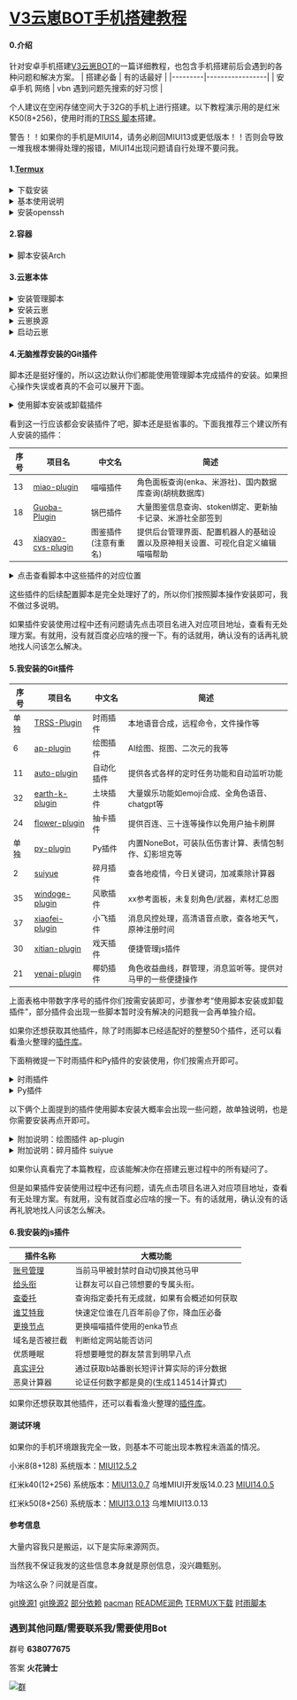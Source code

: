 # [V3云崽BOT手机搭建教程](https://gitee.com/CUZNIL/Yunzai-install)

#### 0.介绍
针对安卓手机搭建[V3云崽BOT](https://gitee.com/Le-niao/Yunzai-Bot)的一篇详细教程，也包含手机搭建前后会遇到的各种问题和解决方案。
| 搭建必备    | 有的话最好           |
|---------|-----------------|
| 安卓手机 网络 | vbn 遇到问题先搜索的好习惯 |


个人建议在空闲存储空间大于32G的手机上进行搭建。以下教程演示用的是红米K50(8+256)，使用时雨的[TRSS 脚本](https://trss.me/)搭建。

警告！！如果你的手机是MIUI14，请务必刷回MIUI13或更低版本！！否则会导致一堆我根本懒得处理的报错，MIUI14出现问题请自行处理不要问我。

#### 1.[Termux](https://f-droid.org/en/packages/com.termux/)




<details><summary>下载安装</summary>


[点此下载TERMUX最新版本](https://f-droid.org/repo/com.termux_118.apk)。如果点击后无法正常下载可以加一下这篇文章结尾的[QQ群](http://jq.qq.com/?_wv=1027&k=tqiOtCVc)，我会上传到群文件。


![输入图片说明](doc-use/1.png)


下载后安装并打开此应用

![输入图片说明](doc-use/2.png)

打开以后应该长这样，后面就叫他Termux终端了。

![输入图片说明](doc-use/image.png)

———————————分割线———————————

</details>


<details><summary>基本使用说明</summary>


如果没有跳出键盘，点击屏幕空白区域即可，还是没有的话就从左侧滑出侧边栏再点击KEYBOARD

![输入图片说明](doc-use/123124.png)

假设后续因为某些原因发生了无法解决的问题，你只需要清除Termux的全部数据即可。手机不支持清除数据的话可以卸载重装。

———————————分割线———————————

</details>

<details><summary>安装openssh</summary>

如果你不知道openssh是什么的话，可以试着搜索。还是不明白的话这部分你应该用不上，可以收起该部分，跳到下一步：2.容器。

进入Termux终端，输入`termux-change-repo`。如果手机打指令太慢或者怕打错的话多用截图左下角用红框框柱的那个的按钮，他能帮你补全大部分代码。


![输入图片说明](doc-use/qwd.png)

发送后你会来到这样一个可以点击交互的界面。先点击OK，再点击最下面的镜像，再点击OK，最后的输出如图。如果看文字不清楚的话可以看图，跟着图片的步骤点击就行。

![输入图片说明](doc-use/wqdqw.png)

确认上一步完成后，输入`pkg update -y`。中间他会停下来几次问你要选择哪种操作，你每次都输入一个大写的Y就行。

![输入图片说明](doc-use/qwfqfg654.png)


确认上一步完成后，输入`pkg install openssh -y`。最后输出以下内容就是安装openssh成功了。

![输入图片说明](doc-use/awfq.jpg)

输入`passwd`配置密码，输入`sshd`启动openssh。

如果你完全不了解openssh，只是因为我写了就跟着操作的话，我建议阅读[这篇文章](https://blog.csdn.net/qq_45740348/article/details/115602001)

———————————分割线———————————

</details>

#### 2.容器


<details><summary>脚本安装Arch</summary>

进入Termux终端。输入


```
curl -LO gitee.com/TimeRainStarSky/TRSS-MTArch/raw/main/Install.sh && bash Install.sh
```



，稍作等待会显示如下页面，说明容器安装完毕。

![输入图片说明](doc-use/wqfg.jpg)

</details>

#### 3.云崽本体


<details><summary>安装管理脚本</summary>

进入Termux终端。输入

```
bash <(curl -L gitee.com/TimeRainStarSky/TRSS_Yunzai/raw/main/Install.sh)
```

，稍作等待会显示如下页面，说明时雨脚本安装完毕。

![输入图片说明](doc-use/qwfqw65gf4.jpg)


———————————分割线———————————

</details>


<details><summary>安装云崽</summary>

如果有vbn建议这一步开启。根据提示输入`tsyz`，首次启动脚本等待时间会稍久，背景变蓝说明成功进入脚本了。国内可能会导致部分报错信息遮住确认键，按我下面的截图点击对应位置即可。依次点击Yunzai、确认、确认、回车。

![输入图片说明](doc-use/qwd65.png)

极少数情况会发生依赖安装失败，这时根据脚本提示再次安装即可。至此，云崽本体被成功安装。如果打开了vbn在这里可以关闭他了。

接下来退出脚本。如果你懒得点直接杀termux后台也可以，再启动即可。

![输入图片说明](doc-use/dwqdq.png)

———————————分割线———————————

</details>


<details><summary>云崽换源</summary>

由于乐神云崽似乎暂时停更了，我们手动换喵喵的云崽已获取大佬的维护。进入Termux终端。输入`Arch/start`进入容器。

![输入图片说明](doc-use/asdff.png)


进入容器后输入`cd TRSS_Yunzai/Yunzai/`进入到云崽根目录，再输入

```
git remote set-url origin https://gitee.com/yoimiya-kokomi/Yunzai-Bot.git
```

即可完成换源。可以输入

```
git remote -v
```

做最后确认，输出和我完全一致就是成功了。

![输入图片说明](doc-use/qwdwqf.png)

按下 ctrl + d 即可退出容器

![输入图片说明](doc-use/qwgrg234234edsdc.png)

———————————分割线———————————

</details>


<details><summary>启动云崽</summary>

进入Termux终端。输入`tsyz y f`即可启动云崽。首次启动请根据提示配置你的bot账密，登录方式建议iPad。


![输入图片说明](doc-use/image4984.png)

【通过滑动验证】这个根据提示操作就行，暂时不详细写了。

在你通过滑动验证后大概率会迎来你的搭建过程中第一个需要处理的报错，他有可能是图中的禁止登录，也有可能是版本过低。如果你很幸运地没有遇到报错，则可以进入第四步挑选插件了，后续如果出现此报错再来处理。

![输入图片说明](doc-use/wqf65.png)

因为可能有俩种报错，你根据你实际显示的报错选择下面的处理方案即可，报错以上面图片中红框内内容为准。

按下 ctrl + c ，再根据提示操作退出脚本。

![输入图片说明](doc-use/imagewqf1.png)


<details><summary>报错：版本过低</summary>

首先贴一张别人做的图，接下来的操作大概就是这个原理。不用跟这个图，管理脚本会处理好。

![输入图片说明](doc-use/qfqef.bmp)

进入Termux终端。输入`tsyz y`进入脚本的云崽管理界面。依次选择修复版本过低→iPad→BOT的账号。

![输入图片说明](doc-use/123rf.png)

如果脚本工作正常，你现在可以按下 ctrl + c ，再根据提示操作退出脚本。输入`tsyz y f`即可启动云崽，通过滑动验证即可顺利登录！

如果还是报错版本过低或者报错禁止登录，则继续看 报错：禁止登录

———————————分割线———————————

</details>

<details><summary>报错：禁止登录</summary>

要解决这个报错，如果你会使用openssh在电脑使用xftp编辑文件会方便很多。这里为了方便讲述还是使用手机操作。

进入Termux终端。输入`tsyz y file`进入脚本的文件管理页面。使用Termux底部的上下左右进入文件夹/node_modules/oicq/lib/core/，编辑文件device.js。

![输入图片说明](doc-use/1r13419.png)

向下滑动直到你能看到最后一行。这时你能看到有一行的等号前面是[Platform.iPad].subid（注意是iPad！），等号后面会跟一串数字（可能和我截图的不一样）。

无论等号后的数字是多少，把他手动改成537128930，如图左边是改动前右边是改动后。按下ctrl+s保存该文件，按下ctrl+q退出文本编辑，按下q退出脚本的文件管理。

![输入图片说明](doc-use/im984.png)

输入`tsyz y f`即可启动云崽，通过滑动验证即可顺利登录！

如果无法正常登录请再次执行上面“报错：版本过低”的方案后再次执行“报错：禁止登录”的方案，目前挺多人用了这套组合拳下来都能解决。

但是如果你还是报错的话，为了教程的完善，首先请再次仔细阅读本教程以保证你没有出现错误操作，然后通过这篇文章结尾的[QQ群](http://jq.qq.com/?_wv=1027&k=tqiOtCVc)联系我，请带着能证明你已经正确尝试过上面方案的截图，并尽量清晰地表述你遇到的问题。在向我反馈后，可以尝试[这个文档](https://www.wolai.com/oA43vuW71aBnv7UsEysn4T)的[这个方案](https://www.wolai.com/x1VcGp5ZRfAABr4JKtmuQx)，这是群友给我发的，我还没有尝试过有效性。

———————————分割线———————————

</details>

至此你已经顺利完成了云崽的搭建并且已经可以正常使用了。为了使用体验下面我做一些插件的推荐。

———————————分割线———————————

</details>

#### 4.无脑推荐安装的Git插件

脚本还是挺好懂的，所以这边默认你们都能使用管理脚本完成插件的安装。如果担心操作失误或者真的不会可以展开下面。

<details><summary>使用脚本安装或卸载插件</summary>

本教程提到的所有插件该脚本都能在不碰键盘的情况下完成安装，所以不用担心。

进入Termux终端。输入`tsyz`，依次选择插件管理、Git 插件管理、安装插件

![输入图片说明](doc-use/image21312r5f.png)

在这个页面选择你想安装的插件即可。以windoge风歌插件为例，直接点击35号插件，部分插件比如风歌没有gitee所以会让你选择github镜像源，有vbn或者能直连github的话建议选GitHub否则选GHProxy，一路确认即可，脚本会处理好几乎所有依赖。

![输入图片说明](doc-use/image9658489.png)

如果你想要安装.js插件，在Git 插件管理的安装插件处选择安装30号插件xitian-plugin戏天插件即可。

<details><summary>安装脚本没有的插件</summary>

举个例子，我想要安装[vits_yunzai_plugin](https://gitee.com/sumght/vits_yunzai_plugin)，但是云崽管理脚本没有这个插件。

进入脚本→插件管理→Git 插件管理→安装插件，然后选择自定义，输入插件名(这个随便写，最好是和项目名一致)，输入插件URL(项目地址，直接从网页复制)，确认，稍等片刻即可安装成功。

![输入图片说明](doc-use/41894qwr.png)

但是安装自定义插件时可能会出现安装不完全的情况，需要自行阅读插件的README确认。比如我们可以看到[vits_yunzai_plugin](https://gitee.com/sumght/vits_yunzai_plugin#%E5%AE%89%E8%A3%85%E6%95%99%E7%A8%8B)的安装并没有止步于此，还需要配置权重文件等，下面这张图里红框的部分我们都没有完成。脚本未适配的插件需要你手动折腾，碰到问题先自己搜索尝试解决，不行再有礼貌地带着清晰的问题找人问。

![输入图片说明](doc-use/image21.png)

———————————分割线———————————

</details>


<details><summary>使用脚本卸载插件</summary>

在Termux终端输入`tsyz`，进入云崽管理脚本。依次选择插件管理→Git 插件管理→管理插件→你要卸载的插件(图中我们卸载vits插件)→删除插件→最后确认，然后稍等一俩秒就卸载干净了。

![输入图片说明](doc-use/image98qe.png)

———————————分割线———————————

</details>

———————————分割线———————————

</details>



看到这一行应该都会安装插件了吧，脚本还是挺省事的。下面我推荐三个建议所有人安装的插件：







| 序号 | 项目名                                                               | 中文名         | 简述                                       |
|----|-------------------------------------------------------------------|-------------|------------------------------------------|
| 13 | [miao-plugin](https://gitee.com/yoimiya-kokomi/miao-plugin)       | 喵喵插件        | 角色面板查询(enka、米游社)、国内数据库查询(胡桃数据库)          |
| 18 | [Guoba-Plugin](http://gitee.com/guoba-yunzai/guoba-plugin)        | 锅巴插件        | 大量图鉴信息查询、stoken绑定、更新抽卡记录、米游社全部签到         |
| 43 | [xiaoyao-cvs-plugin](http://gitee.com/Ctrlcvs/xiaoyao-cvs-plugin) | 图鉴插件(注意有重名) | 提供后台管理界面、配置机器人的基础设置以及原神相关设置、可视化自定义编辑喵喵帮助 |




<details><summary>点击查看脚本中这些插件的对应位置</summary>

![输入图片说明](doc-use/image984.png)

</details>

这些插件的后续配置脚本是完全处理好了的，所以你们按照脚本操作安装即可，我不做过多说明。

如果插件安装使用过程中还有问题请先点击项目名进入对应项目地址，查看有无处理方案。有就用，没有就百度必应啥的搜一下。有的话就用，确认没有的话再礼貌地找人问该怎么解决。

#### 5.我安装的Git插件


| 序号 | 项目名                                                            | 中文名   | 简述                             |
|----|----------------------------------------------------------------|-------|--------------------------------|
| 单独 | [TRSS-Plugin](http://gitee.com/TimeRainStarSky/TRSS-Plugin)    | 时雨插件  | 本地语音合成，远程命令，文件操作等              |
| 6  | [ap-plugin](https://gitee.com/yhArcadia/ap-plugin)             | 绘图插件  | AI绘图、抠图、二次元的我等                 |
| 11 | [auto-plugin](https://gitee.com/Nwflower/auto-plugin)          | 自动化插件 | 提供各式各样的定时任务功能和自动监听功能           |
| 32 | [earth-k-plugin](http://gitee.com/SmallK111407/earth-k-plugin) | 土块插件  | 大量娱乐功能如emoji合成、全角色语音、chatgpt等  |
| 24 | [flower-plugin](http://gitee.com/Nwflower/flower-plugin)       | 抽卡插件  | 提供百连、三十连等操作以免用户抽卡刷屏            |
| 单独 | [py-plugin](http://gitee.com/realhuhu/py-plugin)               | Py插件  | 内置NoneBot，可装队伍伤害计算、表情包制作、幻影坦克等 |
| 2  | [suiyue](http://gitee.com/Acceleratorsky/suiyue)               | 碎月插件  | 查各地疫情，今日关键词，加减乘除计算器            |
| 35 | [windoge-plugin](http://github.com/gxy12345/windoge-plugin)    | 风歌插件  | xx参考面板，未复刻角色/武器，素材汇总图          |
| 37 | [xiaofei-plugin](http://gitee.com/xfdown/xiaofei-plugin)       | 小飞插件  | 消息风控处理，高清语音点歌，查各地天气，原神注册时间     |
| 30 | [xitian-plugin](http://gitee.com/XiTianGame/xitian-plugin)     | 戏天插件  | 便捷管理js插件                       |
| 21 | [yenai-plugin](http://gitee.com/yeyang52/yenai-plugin)         | 椰奶插件  | 角色收益曲线，群管理，消息监听等。提供对马甲的一些便捷操作  |



上面表格中带数字序号的插件你们按需安装即可，步骤参考“使用脚本安装或卸载插件”，部分插件会出现一些脚本暂时没有解决的问题我一会再单独介绍。

如果你还想获取其他插件，除了时雨脚本已经适配好的整整50个插件，还可以看看渔火整理的[插件库](https://gitee.com/yhArcadia/Yunzai-Bot-plugins-index)。

下面稍微提一下时雨插件和Py插件的安装使用，你们按需点开即可。


<details><summary>时雨插件</summary>

如果你在 **安装云崽** 这一步中听了我的建议打开了vbn，那么该插件应该会为你默认安装完毕。毕竟是脚本作者自己写的插件，有点私货能理解，你接受不了可以自己卸载。

如果不开vbn可能会出现下图的情况导致安装失败。

![输入图片说明](doc-use/image849.png)

下面分为你没有vbn和有vbn俩种情况进行安装的教学，根据自己情况点开。

<details><summary>没有vbn安装插件本体</summary>

请先尝试点击[这个网页](https://trss.me/)，如果能在不手动刷新的情况下一次就正常显示如下页面，恭喜你网络不错，你可以直接使用下面有vbn的步骤但是不用打开vbn，现在可以收起这个栏目。

![输入图片说明](doc-use/imageqw9d848.png)

从脚本默认的入口无法安装插件本体，就是因为你无法访问那个网站。时雨可能是出于后续方便维护的考虑做了重定向，但是你网络不好是没法访问的。不过我们只要手动安装即可，毕竟插件的项目地址本身是gitee，国内应该都可以访问。

进入Termux终端，输入`tsyz`进入云崽管理脚本。依次选择插件管理、Git插件管理、安装插件、自定义，然后输入TRSS-Plugin，输入https://gitee.com/TimeRainStarSky/TRSS-Plugin/，最好点击确认即可。

![输入图片说明](doc-use/imageqwf789.png)

显示插件依赖顺利安装成功，则可以进行下一步的插件配置。

———————————分割线———————————

</details>

<details><summary>有vbn安装插件本体</summary>

第一步当然是打开你的vbn，这个不便过多描述，为了过审我甚至一直故意打错字。

![输入图片说明](doc-use/123894.png)

接下来就很简单了，使用脚本完成插件本体的安装即可。

进入Termux终端，输入`tsyz`进入云崽管理脚本。依次选择插件管理、Git插件管理、TRSS插件、确认即可。

![输入图片说明](doc-use/wqdf.png)

显示插件依赖顺利安装成功，则可以进行下一步的插件配置。到这里你可以关闭你的vbn了。

———————————分割线———————————

</details>

至此你已经完成了插件本体的安装，接下来进行具体的配置。

<details><summary>插件配置</summary>


进入Termux终端，输入`tsyz`进入云崽管理脚本。依次选择插件管理、Git插件管理、TRSS插件。

![输入图片说明](doc-use/imageqwd987.png)

在这个页面根据你的需要安装对应内容即可，脚本全处理好了。比如你需要本地合成原神角色音色，你就安装语音合成和语音合成 原神模型就可以了。

完成你需要的所有安装以后请注意，该插件的语音合成默认用接口但是目前接口失效了，所有必须手动更改配置文件。首先我们退出脚本，然后输入`tsyz y f`启动云崽，在成功登录进去以后再按ctrl+c退出。输入`tsyz`进入云崽管理脚本。依次选择插件管理、Git插件管理、TRSS插件、修改配置文件。

![输入图片说明](doc-use/imagewd98123.png)

如图所示，将publicApi对应的值由默认的true改为false，按ctrl+s保存本次更改，按ctrl+q退出本次编辑。

———————————分割线———————————

</details>


 **至此彻底完成时雨插件的安装和配置。** 

———————————分割线———————————

</details>


<details><summary>Py插件</summary>

这边默认你会安装配置本插件，只做nonebot插件推荐。 **如果你不知道请展开下一行。** 


<details><summary>我不知道如何安装配置该插件</summary>

首先是安装说明：

进入Termux终端，输入`tsyz`进入云崽管理脚本。依次选择插件管理、Git插件管理、Py插件、确认即可。

![输入图片说明](doc-use/imageqwd894.png)

正常会显示依赖安装成功，如果失败根据提示重装直到依赖安装成功即可。

如果不报错的话不需要后续配置。重新启动云崽，注意Python服务器是否正常启动。如果正常启动你的日志会长这个样子，会出现红框内一模一样的内容。请重点确认是否出现


```
[YzBot][20:15:38.541][MARK] python服务器启动成功
[YzBot][20:15:38.550][INFO] py服务器连接成功
```

![输入图片说明](doc-use/image1qf1879.png)


私聊BOT或者群聊发送`py帮助`即可获取该插件的常用操作列表。

![输入图片说明](doc-use/imagew899.png)

安装插件只需要发送`py下载插件+nonebot插件名称`即可。

首先挑选我们喜欢的nonebot插件，如图可以从[nonebot商店](https://v2.nonebot.dev/store)获取插件的完整名称，如果点不进去可以尝试[这个链接](https://nb2.baka.icu/store)。下面以安装[头像表情包](https://github.com/noneplugin/nonebot-plugin-petpet)为例。

![输入图片说明](doc-use/imagedqw9d8747we9184e2.png)

从这里我们确认到我们需要的这个插件的完整名称是`nonebot_plugin_petpet`，所以我们在聊天界面向BOT发送消息`py下载插件nonebot_plugin_petpet`，稍等片刻即可安装完毕。

![输入图片说明](doc-use/qw89f798f.png)

确认到如图内容， **说明该插件已经正确安装。** 

———————————分割线———————————

</details>

下面是我个人安装的一些nonebot插件。

| 插件名称                      | 中文名称                                                                | 大概功能                |
|---------------------------|---------------------------------------------------------------------|---------------------|
| nonebot-plugin-gspanel    | [原神角色展柜查询](https://github.com/monsterxcn/nonebot-plugin-gspanel)    | 根据角色展柜中的数据计算队伍伤害。    |
| nonebot-plugin-bawiki     | [BAWiki](https://github.com/lgc2333/nonebot-plugin-bawiki/)         | 碧蓝档案日程表、学生图鉴、角色语音、模拟抽卡等。 |
| nonebot_plugin_oddtext    | [文本生成器](https://github.com/noneplugin/nonebot-plugin-oddtext)       | 抽象话、火星文等文本生成。        |
| nonebot_plugin_abbrreply  | [缩写查询器](https://github.com/anlen123/nonebot_plugin_abbrreply)       | 查看缩写可能的解释。           |
| nonebot_plugin_miragetank | [幻影坦克图片合成](https://github.com/RafuiiChan/nonebot_plugin_miragetank) | 幻影坦克合成和分解。          |
| nonebot_plugin_petpet     | [头像表情包](https://github.com/MeetWq/nonebot-plugin-petpet)            | 表情包制作。               |
| nonebot-plugin-memes      | [表情包制作](https://github.com/MeetWq/nonebot-plugin-memes)             | 表情包制作。               |


针对上面这些插件中部分可能遇到问题的插件我单独做说明，要装哪个插件就只打开哪个栏目。

<details><summary>原神角色展柜查询</summary>

请仔细阅读[该插件作者对py插件用户的说明](https://github.com/monsterxcn/nonebot-plugin-gspanel/issues/17)。考虑到可能有人无法访问github，下面是页面截图。请仔细确认，我觉得作者说的很详细了所以不做更多说明。

![输入图片说明](doc-use/imagewq98988998.png)

根据插件作者的说明配置好即可。

———————————分割线———————————

</details>

<details><summary>BAWiki</summary>

想正常使用本插件大部分功能很有必要搞一个vbn。那如果你没有，我也不方便教你。

但如果你已经安装，你依旧可以选择卸载该插件。如图发送`py卸载插件nonebot-plugin-bawiki`即可。

![输入图片说明](doc-use/wqfd964.png)


———————————分割线———————————

</details>

<details><summary>头像表情包 表情包制作</summary>

这俩个插件都需要下载一些资源才能正常使用，所以我放在一块说了。下载资源默认用的镜像站点，但是如图所示他的的速度太慢了，你有可能下俩三天都下不完。所以我建议你去手动下载好他需要的资源然后手动放到指定目录。

![输入图片说明](doc-use/imageqf8944.png)

接下来你有俩个方案，要么你回到文章开头安装openssh，要么你回到上面安装时雨插件。因为ssh门槛相对较高，我这里用时雨插件演示。如果你会用ssh，你看完应该就知道怎么用ssh操作了，所以我就不重复说明了。

首先加入文末的[QQ群](http://jq.qq.com/?_wv=1027&k=tqiOtCVc)，我会在那里上传这俩个插件需要的所有资源。如果你不愿意或者不方便加群，这边还有天翼网盘的链接可用，[点击下载py插件表情包资源.zip](https://cloud.189.cn/t/aaEjy2n6vAve)即可，注意需要[访问码：row2](https://cloud.189.cn/t/aaEjy2n6vAve)。

然后在QQ聊天界面向你的BOT发送以下内容，在群聊界面也可以。

```
文件下载/root/TRSS_Yunzai/Yunzai/plugins/py-plugin
```

![输入图片说明](doc-use/123985.png)

最后在这个界面发送你刚才下载的文件“py插件表情包资源.zip”，BOT会在合适的路径下载该文件。如上图所示。

接下来退出你的云崽回到Termux终端初始位置，或者干脆再开一个进程。

<details><summary>如何再开一个进程</summary>

如图所示，只要在侧边栏点击“NEW SESSION”即可再开一个进程。

![输入图片说明](doc-use/image941224sss.png)

———————————分割线———————————

</details>

接下来依次输入以下指令：

```
Arch/start
```

```
cd TRSS_Yunzai/Yunzai/plugins/py-plugin/ && unzip -o py插件表情包资源.zip
```

如果运行正常，解压过程会像下图这样。

![输入图片说明](doc-use/r87214ye83d.png)

当你确认成功解压以后，输入以下指令来删除下载的文件避免浪费空间并退出:

```
rm data/README.txt py插件表情包资源.zip && exit
```

至此，你的头像表情包和表情包制作俩个插件需要下载的大量资源已经配置好，可以去愉快使用了！如果不需要这个进程，按下ctrl+d即可杀死该进程。

———————————分割线———————————

</details>

———————————分割线———————————

</details>

以下俩个上面提到的插件使用脚本安装大概率会出现一些问题，故单独说明，也是你需要安装再点开即可。

<details><summary>附加说明：绘图插件 ap-plugin</summary>

[点此前往绘图插件项目地址](https://gitee.com/yhArcadia/ap-plugin#%E9%85%8D%E7%BD%AE%E6%8E%A5%E5%8F%A3)，作者写的挺清楚的，对于他的README能解决的问题我不会再次说明。下面讲解一下手机环境可能遇到的问题：

<details><summary>怎么安装额外需要的依赖？</summary>

脚本正常工作的情况下，插件必要的依赖会在插件安装时就安装好。

但是有部分依赖并不是必备，而是实现插件一部分功能需要的，这部分脚本可能不会为你安装好，需要你手动安装。

下面讲解我们该怎么安装这些额外需要的依赖。

比如绘图插件提示我们在使用图片审核前需要安装baidu-aip-sdk这个依赖。那么我们以这个做为例子直接使用脚本安装。

![输入图片说明](doc-use/image12893dc.png)

进入Termux终端，输入`tsyz p g`以进入Git插件管理页面。接下来依次选择管理插件、你缺依赖的插件(这里是ap-plugin)、软件包管理、安装软件包，然后输入你缺的依赖名称(这里是baidu-aip-sdk)即可。下图展示了一次成功安装依赖的过程。

![输入图片说明](doc-use/image98qw7891.png)

如果安装失败，可以重试几次。一直不行则继续往后阅读，本教程涉及的插件的所有依赖问题都有解决方案。

———————————分割线———————————

</details>

<details><summary>canvas依赖安装失败</summary>

如果你的报错长下面这个样子，则继续往下看，否则大概率是网络问题，请先重试几次。

![输入图片说明](doc-use/image1984.png)

仔细阅读报错信息，可以看到其实已经说明安装失败的原因。

```
 /bin/sh:行1: pkg-config：未找到命令
```

未找到命令说明缺依赖了，我们需要去手动安装pkg-config这个依赖，再回来安装canvas就可以了。具体步骤如下：

首先进入Termux终端，输入下面这行指令以进入Arch容器。


```
Arch/start
```

接下来手动安装需要的依赖即可，输入下面这行指令。

```
pacman -Sy --noconfirm pkg-config node-gyp gcc make
```

![输入图片说明](doc-use/image948w4d.png)

如图显示则依赖安装成功，我们现在回到管理脚本安装canvas依赖即可。

![输入图片说明](doc-use/123981273.png)

如图显示依赖安装成功。

———————————分割线———————————

</details>


———————————分割线———————————

</details>

<details><summary>附加说明：碎月插件 suiyue</summary>



<details><summary>怎么安装额外需要的依赖？</summary>

脚本正常工作的情况下，插件必要的依赖会在插件安装时就安装好。

但是有部分依赖并不是必备，而是实现插件一部分功能需要的，这部分脚本可能不会为你安装好，需要你手动安装。

下面讲解我们该怎么安装这些额外需要的依赖。

比如绘图插件提示我们在使用图片审核前需要安装baidu-aip-sdk这个依赖。那么我们以这个做为例子直接使用脚本安装。

![输入图片说明](doc-use/image12893dc.png)

进入Termux终端，输入`tsyz p g`以进入Git插件管理页面。接下来依次选择管理插件、你缺依赖的插件(这里是ap-plugin)、软件包管理、安装软件包，然后输入你缺的依赖名称(这里是baidu-aip-sdk)即可。下图展示了一次成功安装依赖的过程。

![输入图片说明](doc-use/image98qw7891.png)

如果安装失败，可以重试几次。一直不行则继续往后阅读，本教程涉及的插件的所有依赖问题都有解决方案。

———————————分割线———————————

</details>


<details><summary>nodejieba依赖安装失败</summary>

缺依赖了，我们需要去手动安装一些依赖，再回来安装nodejieba就可以了。具体步骤如下：

首先进入Termux终端，输入下面这行指令以进入Arch容器。


```
Arch/start
```

接下来手动安装需要的依赖即可，输入下面这行指令。

```
pacman -Sy --noconfirm pkg-config node-gyp gcc make
```

![输入图片说明](doc-use/image948w4d.png)

如图显示则依赖安装成功，我们现在回到管理脚本安装nodejieba依赖即可。

![输入图片说明](doc-use/imageqwd798798.png)

如图显示依赖安装成功。

———————————分割线———————————

</details>




———————————分割线———————————

</details>

如果你认真看完了本篇教程，应该能解决你在搭建云崽过程中的所有疑问了。

但是如果插件安装使用过程中还有问题，请先点击项目名进入对应项目地址，查看有无处理方案。有就用，没有就百度必应啥的搜一下。有的话就用，确认没有的话再礼貌地找人问该怎么解决。

#### 6.我安装的js插件


| 插件名称                                                                                 | 大概功能                    |
|--------------------------------------------------------------------------------------|-------------------------|
| [账号管理](https://gitee.com/CUZNIL/Yunzai-QQmanager)                                    | 当前马甲被封禁时自动切换其他马甲        |
| [给头衔](https://gitee.com/CUZNIL/Yunzai-giveTitle)                                     | 让群友可以自己领想要的专属头衔。        |
| [查委托](https://gitee.com/mofengdada/chaweituo)                                        | 查询指定委托有无成就，如果有会概述如何获取   |
| [谁艾特我](https://gitee.com/Saury-loser/Saury)                                          | 快速定位谁在几百年前@了你，降血压必备     |
| [更换节点](https://gitee.com/ThreeYi/sy_js_plugin#1%E6%9B%B4%E6%8D%A2%E8%8A%82%E7%82%B9) | 更换喵喵插件使用的enka节点         |
| 域名是否被拦截                                                                              | 判断给定网站能否访问              |
| 优质睡眠                                                                                 | 将想要睡觉的群友禁言到明早八点         |
| [真实评分](https://github.com/ldcivan/true_ranking_plugin)                               | 通过获取b站番剧长短评计算实际的评分数据    |
| 恶臭计算器                                                                                | 论证任何数字都是臭的(生成114514计算式) |



如果你还想获取其他插件，还可以看看渔火整理的[插件库](https://gitee.com/yhArcadia/Yunzai-Bot-plugins-index)。

#### 测试环境
如果你的手机环境跟我完全一致，则基本不可能出现本教程未涵盖的情况。

小米8(8+128) 系统版本：[MIUI12.5.2](https://xiaomirom.com/download/mi-8-dipper-stable-V12.5.2.0.QEACNXM/)

红米k40(12+256) 系统版本：[MIUI13.0.7](https://xiaomirom.com/download/redmi-k40-mi-11x-poco-f3-alioth-stable-V13.0.7.0.SKHCNXM/) 乌堆MIUI开发版14.0.23 [MIUI14.0.5](https://xiaomirom.com/download/redmi-k40-mi-11x-poco-f3-alioth-stable-V14.0.5.0.TKHCNXM/)

红米k50(8+256) 系统版本：[MIUI13.0.13](https://xiaomirom.com/download/redmi-k50-rubens-stable-V13.0.13.0.SLNCNXM/) 乌堆MIUI13.0.13

#### 参考信息

大量内容我只是搬运，以下是实际来源网页。

当然我不保证我发的这些信息本身就是原创信息，没兴趣甄别。

为啥这么杂？问就是百度。


[git换源1](https://blog.csdn.net/qq_45723638/article/details/123494464)
[git换源2](https://blog.csdn.net/as8996606/article/details/124879105)
[部分依赖](https://blog.csdn.net/qq_39099905/article/details/125228920)
[pacman](https://zhuanlan.zhihu.com/p/383694450)
[README润色](https://gitee.com/TimeRainStarSky/TRSS-Plugin/edit/main/README.md)
[TERMUX下载](https://f-droid.org/en/packages/com.termux/)
[时雨脚本](https://trss.me/)



### 遇到其他问题/需要联系我/需要使用Bot

群号 **638077675** 

答案  **火花骑士** 

[![群](doc-use/QQ%E7%BE%A4.png)](http://jq.qq.com/?_wv=1027&k=tqiOtCVc)